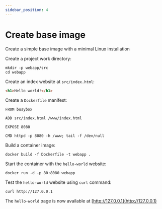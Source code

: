 ```yaml
---
sidebar_position: 4
---
```


# Create base image

Create a simple base image with a minimal Linux installation

Create a project work directory:

```shell
mkdir -p webapp/src
cd webapp
```

Create an index website at `src/index.html`:

```html title="src/index.html"
<h1>Hello world!</h1>
```

Create a `Dockerfile` manifest:

```docker title="./Dockerfile"
FROM busybox

ADD src/index.html /www/index.html

EXPOSE 8080

CMD httpd -p 8080 -h /www; tail -f /dev/null
```

Build a container image:

```shell
docker build -f Dockerfile -t webapp .
```

Start the container with the `hello-world` website:

```shell
docker run -d -p 80:8080 webapp
```

Test the `hello-world` website using `curl` command:

```shell
curl http://127.0.0.1
```

The `hello-world` page is now available at [http://127.0.0.1](http://127.0.0.1)